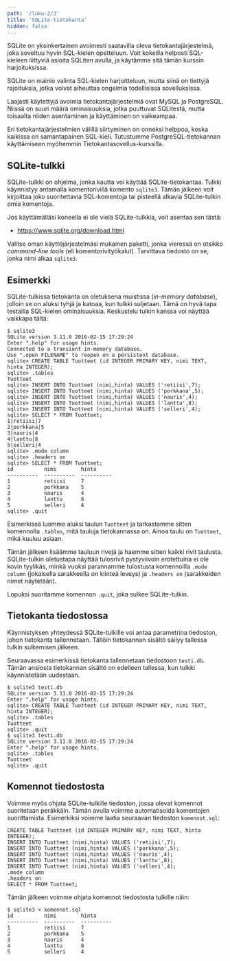```yaml
---
path: '/luku-2/3'
title: 'SQLite-tietokanta'
hidden: false
---
```


SQLite on yksinkertainen avoimesti saatavilla oleva tietokantajärjestelmä,
joka soveltuu hyvin SQL-kielen opetteluun.
Voit kokeilla helposti SQL-kieleen
liittyviä asioita SQLiten avulla,
ja käytämme sitä tämän kurssin harjoituksissa.

<text-box variant='hint' name='Tietokantajärjestelmät'>

SQLite on mainio valinta SQL-kielen harjoitteluun,
mutta siinä on tiettyjä rajoituksia,
jotka voivat aiheuttaa ongelmia todellisissa sovelluksissa.

Laajasti käytettyjä avoimia tietokantajärjestelmiä ovat
MySQL ja PostgreSQL.
Niissä on suuri määrä ominaisuuksia,
jotka puuttuvat SQLitestä,
mutta toisaalta niiden asentaminen ja käyttäminen
on vaikeampaa.

Eri tietokantajärjestelmien välillä siirtyminen on onneksi helppoa,
koska kaikissa on samantapainen SQL-kieli.
Tutustumme PostgreSQL-tietokannan käyttämiseen
myöhemmin Tietokantasovellus-kurssilla.

</text-box>


## SQLite-tulkki

SQLite-tulkki on ohjelma, jonka kautta voi käyttää
SQLite-tietokantaa.
Tulkki käynnistyy antamalla komentorivillä komento `sqlite3`.
Tämän jälkeen voit kirjoittaa joko suoritettavia SQL-komentoja tai
pisteellä alkavia SQLite-tulkin omia komentoja.

Jos käyttämälläsi koneella ei ole vielä SQLite-tulkkia,
voit asentaa sen tästä:

* https://www.sqlite.org/download.html

Valitse oman käyttöjärjestelmäsi mukainen paketti,
jonka vieressä on otsikko _command-line tools_
(eli komentorivityökalut).
Tarvittava tiedosto on se, jonka nimi alkaa `sqlite3`.

## Esimerkki

SQLite-tulkissa tietokanta on oletuksena muistissa
(_in-memory database_),
jolloin se on aluksi tyhjä ja katoaa,
kun tulkki suljetaan.
Tämä on hyvä tapa testailla SQL-kielen ominaisuuksia.
Keskustelu tulkin kanssa voi näyttää vaikkapa tältä:

```x
$ sqlite3
SQLite version 3.11.0 2016-02-15 17:29:24
Enter ".help" for usage hints.
Connected to a transient in-memory database.
Use ".open FILENAME" to reopen on a persistent database.
sqlite> CREATE TABLE Tuotteet (id INTEGER PRIMARY KEY, nimi TEXT, hinta INTEGER);
sqlite> .tables
Tuotteet
sqlite> INSERT INTO Tuotteet (nimi,hinta) VALUES ('retiisi',7);
sqlite> INSERT INTO Tuotteet (nimi,hinta) VALUES ('porkkana',5);
sqlite> INSERT INTO Tuotteet (nimi,hinta) VALUES ('nauris',4);
sqlite> INSERT INTO Tuotteet (nimi,hinta) VALUES ('lanttu',8);
sqlite> INSERT INTO Tuotteet (nimi,hinta) VALUES ('selleri',4);
sqlite> SELECT * FROM Tuotteet;
1|retiisi|7
2|porkkana|5
3|nauris|4
4|lanttu|8
5|selleri|4
sqlite> .mode column
sqlite> .headers on
sqlite> SELECT * FROM Tuotteet;
id          nimi        hinta     
----------  ----------  ----------
1           retiisi     7         
2           porkkana    5         
3           nauris      4         
4           lanttu      8         
5           selleri     4         
sqlite> .quit
```

Esimerkissä luomme aluksi taulun `Tuotteet`
ja tarkastamme sitten komennolla `.tables`,
mitä tauluja tietokannassa on.
Ainoa taulu on `Tuotteet`, mikä kuuluu asiaan.

Tämän jälkeen lisäämme tauluun rivejä
ja haemme sitten kaikki rivit taulusta.
SQLite-tulkin oletustapa näyttää tulosrivit pystyviivoin erotettuina
ei ole kovin tyylikäs,
minkä vuoksi parannamme tulostusta komennoilla
`.mode column` (jokaisella sarakkeella on kiinteä leveys) ja
`.headers on` (sarakkeiden nimet näytetään).

Lopuksi suoritamme komennon `.quit`, joka sulkee SQLite-tulkin.

## Tietokanta tiedostossa

Käynnistyksen yhteydessä SQLite-tulkille voi antaa parametrina tiedoston,
johon tietokanta tallennetaan.
Tällöin tietokannan sisältö säilyy tallessa tulkin sulkemisen jälkeen.

Seuraavassa esimerkissä tietokanta tallennetaan
tiedostoon `testi.db`.
Tämän ansiosta tietokannan sisältö on edelleen tallessa,
kun tulkki käynnistetään uudestaan.

```x
$ sqlite3 testi.db
SQLite version 3.11.0 2016-02-15 17:29:24
Enter ".help" for usage hints.
sqlite> CREATE TABLE Tuotteet (id INTEGER PRIMARY KEY, nimi TEXT, hinta INTEGER);
sqlite> .tables
Tuotteet
sqlite> .quit
$ sqlite3 testi.db
SQLite version 3.11.0 2016-02-15 17:29:24
Enter ".help" for usage hints.
sqlite> .tables
Tuotteet
sqlite> .quit
```

## Komennot tiedostosta

Voimme myös ohjata SQLite-tulkille tiedoston,
jossa olevat komennot suoritetaan peräkkäin.
Tämän avulla voimme automatisoida komentojen suorittamista.
Esimerkiksi voimme laatia seuraavan tiedoston `komennot.sql`:

```x
CREATE TABLE Tuotteet (id INTEGER PRIMARY KEY, nimi TEXT, hinta INTEGER);
INSERT INTO Tuotteet (nimi,hinta) VALUES ('retiisi',7);
INSERT INTO Tuotteet (nimi,hinta) VALUES ('porkkana',5);
INSERT INTO Tuotteet (nimi,hinta) VALUES ('nauris',4);
INSERT INTO Tuotteet (nimi,hinta) VALUES ('lanttu',8);
INSERT INTO Tuotteet (nimi,hinta) VALUES ('selleri',4);
.mode column
.headers on
SELECT * FROM Tuotteet;
```

Tämän jälkeen voimme ohjata komennot tiedostosta tulkille näin:

```x
$ sqlite3 < komennot.sql
id          nimi        hinta     
----------  ----------  ----------
1           retiisi     7         
2           porkkana    5         
3           nauris      4         
4           lanttu      8         
5           selleri     4         
```
